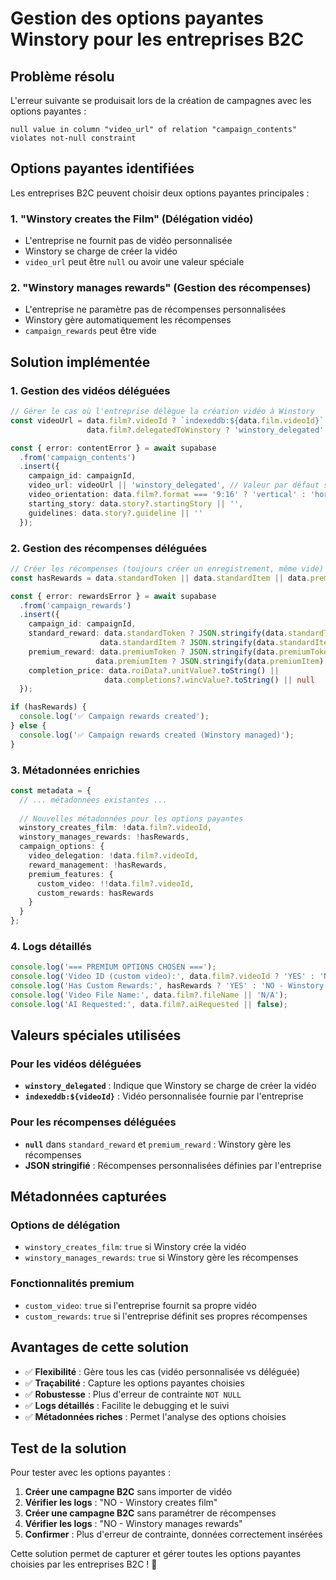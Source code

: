 # Gestion des options payantes Winstory pour les entreprises B2C

## Problème résolu

L'erreur suivante se produisait lors de la création de campagnes avec les options payantes :
```
null value in column "video_url" of relation "campaign_contents" violates not-null constraint
```

## Options payantes identifiées

Les entreprises B2C peuvent choisir deux options payantes principales :

### 1. **"Winstory creates the Film"** (Délégation vidéo)
- L'entreprise ne fournit pas de vidéo personnalisée
- Winstory se charge de créer la vidéo
- `video_url` peut être `null` ou avoir une valeur spéciale

### 2. **"Winstory manages rewards"** (Gestion des récompenses)
- L'entreprise ne paramètre pas de récompenses personnalisées
- Winstory gère automatiquement les récompenses
- `campaign_rewards` peut être vide

## Solution implémentée

### 1. Gestion des vidéos déléguées

```typescript
// Gérer le cas où l'entreprise délègue la création vidéo à Winstory
const videoUrl = data.film?.videoId ? `indexeddb:${data.film.videoId}` : 
                 data.film?.delegatedToWinstory ? 'winstory_delegated' : null;

const { error: contentError } = await supabase
  .from('campaign_contents')
  .insert({
    campaign_id: campaignId,
    video_url: videoUrl || 'winstory_delegated', // Valeur par défaut si pas de vidéo
    video_orientation: data.film?.format === '9:16' ? 'vertical' : 'horizontal',
    starting_story: data.story?.startingStory || '',
    guidelines: data.story?.guideline || ''
  });
```

### 2. Gestion des récompenses déléguées

```typescript
// Créer les récompenses (toujours créer un enregistrement, même vide)
const hasRewards = data.standardToken || data.standardItem || data.premiumToken || data.premiumItem;

const { error: rewardsError } = await supabase
  .from('campaign_rewards')
  .insert({
    campaign_id: campaignId,
    standard_reward: data.standardToken ? JSON.stringify(data.standardToken) : 
                    data.standardItem ? JSON.stringify(data.standardItem) : null,
    premium_reward: data.premiumToken ? JSON.stringify(data.premiumToken) : 
                   data.premiumItem ? JSON.stringify(data.premiumItem) : null,
    completion_price: data.roiData?.unitValue?.toString() || 
                     data.completions?.wincValue?.toString() || null
  });

if (hasRewards) {
  console.log('✅ Campaign rewards created');
} else {
  console.log('✅ Campaign rewards created (Winstory managed)');
}
```

### 3. Métadonnées enrichies

```typescript
const metadata = {
  // ... métadonnées existantes ...
  
  // Nouvelles métadonnées pour les options payantes
  winstory_creates_film: !data.film?.videoId,
  winstory_manages_rewards: !hasRewards,
  campaign_options: {
    video_delegation: !data.film?.videoId,
    reward_management: !hasRewards,
    premium_features: {
      custom_video: !!data.film?.videoId,
      custom_rewards: hasRewards
    }
  }
};
```

### 4. Logs détaillés

```typescript
console.log('=== PREMIUM OPTIONS CHOSEN ===');
console.log('Video ID (custom video):', data.film?.videoId ? 'YES' : 'NO - Winstory creates film');
console.log('Has Custom Rewards:', hasRewards ? 'YES' : 'NO - Winstory manages rewards');
console.log('Video File Name:', data.film?.fileName || 'N/A');
console.log('AI Requested:', data.film?.aiRequested || false);
```

## Valeurs spéciales utilisées

### Pour les vidéos déléguées
- **`winstory_delegated`** : Indique que Winstory se charge de créer la vidéo
- **`indexeddb:${videoId}`** : Vidéo personnalisée fournie par l'entreprise

### Pour les récompenses déléguées
- **`null`** dans `standard_reward` et `premium_reward` : Winstory gère les récompenses
- **JSON stringifié** : Récompenses personnalisées définies par l'entreprise

## Métadonnées capturées

### Options de délégation
- `winstory_creates_film`: `true` si Winstory crée la vidéo
- `winstory_manages_rewards`: `true` si Winstory gère les récompenses

### Fonctionnalités premium
- `custom_video`: `true` si l'entreprise fournit sa propre vidéo
- `custom_rewards`: `true` si l'entreprise définit ses propres récompenses

## Avantages de cette solution

- ✅ **Flexibilité** : Gère tous les cas (vidéo personnalisée vs déléguée)
- ✅ **Traçabilité** : Capture les options payantes choisies
- ✅ **Robustesse** : Plus d'erreur de contrainte `NOT NULL`
- ✅ **Logs détaillés** : Facilite le debugging et le suivi
- ✅ **Métadonnées riches** : Permet l'analyse des options choisies

## Test de la solution

Pour tester avec les options payantes :

1. **Créer une campagne B2C** sans importer de vidéo
2. **Vérifier les logs** : "NO - Winstory creates film"
3. **Créer une campagne B2C** sans paramétrer de récompenses
4. **Vérifier les logs** : "NO - Winstory manages rewards"
5. **Confirmer** : Plus d'erreur de contrainte, données correctement insérées

Cette solution permet de capturer et gérer toutes les options payantes choisies par les entreprises B2C ! 🎉
